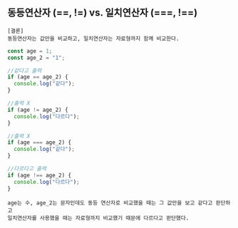 ## 동등연산자 (==, !=) vs. 일치연산자 (===, !==)

    [결론]
    동등연산자는 값만을 비교하고, 일치연산자는 자료형까지 함께 비교한다.

```javascript
const age = 1;
const age_2 = "1";

//같다고 출력
if (age == age_2) {
  console.log("같다");
}

//출력 X
if (age != age_2) {
  console.log("다르다");
}

//출력 X
if (age === age_2) {
  console.log("같다");
}

//다르다고 출력
if (age !== age_2) {
  console.log("다르다");
}
```

    age는 수, age_2는 문자인데도 동등 연산자로 비교했을 때는 그 값만을 보고 같다고 판단하고
    일치연산자를 사용했을 때는 자료형까지 비교했기 때문에 다르다고 판단했다.
